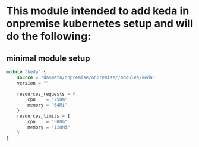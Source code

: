 # This module intended to add keda in onpremise kubernetes setup and will do the following: 

## minimal module setup
```terraform
module "keda" {
    source = "dasmeta/onpremise/onpremise//modules/keda"
    version = ""
    
    resources_requests = {
        cpu    = "250m"
        memory = "64Mi"
    }
    resources_limits = {
        cpu    = "500m"
        memory = "128Mi"
    }
}
```
